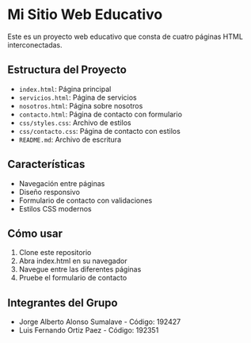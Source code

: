 # Mi Sitio Web Educativo

Este es un proyecto web educativo que consta de cuatro páginas HTML interconectadas.

## Estructura del Proyecto

- `index.html`: Página principal
- `servicios.html`: Página de servicios
- `nosotros.html`: Página sobre nosotros
- `contacto.html`: Página de contacto con formulario
- `css/styles.css`: Archivo de estilos
- `css/contacto.css`: Página de contacto con estilos
- `README.md`: Archivo de escritura

## Características

- Navegación entre páginas
- Diseño responsivo
- Formulario de contacto con validaciones
- Estilos CSS modernos

## Cómo usar

1. Clone este repositorio
2. Abra index.html en su navegador
3. Navegue entre las diferentes páginas
4. Pruebe el formulario de contacto

## Integrantes del Grupo

- Jorge Alberto Alonso Sumalave - Código: 192427
- Luis Fernando Ortiz Paez - Código: 192351
